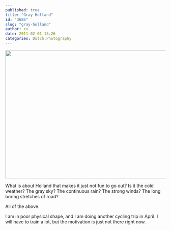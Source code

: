 ```yaml
---
published: true
title: "Gray Holland"
id: "3686"
slug: "gray-holland"
author: rv
date: 2011-02-01 13:26
categories: Dutch,Photography
---
```

<a href="https://s3.amazonaws.com/cfwblog/uploads/2011/02/img_6133ps.jpg"><img class="aligncenter size-full wp-image-3688" title="IMG_6133PS_sml" src="https://s3.amazonaws.com/cfwblog/uploads/2011/02/img_6133ps_sml.jpg" alt="" width="800" height="401" /></a>

What is about Holland that makes it just not fun to go out? Is it the cold weather? The gray sky? The continuous rain? The strong winds? The long boring stretches of road?

All of the above.

I am in poor physical shape, and I am doing another cycling trip in April. I will have to train a lot, but the motivation is just not there right now.

&nbsp;